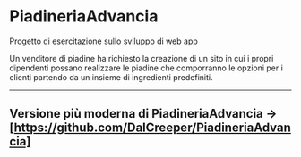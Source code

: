# PiadineriaAdvancia
Progetto di esercitazione sullo sviluppo di web app

Un venditore di piadine ha richiesto la creazione di un sito in cui i propri dipendenti possano realizzare le piadine che comporranno le opzioni per i clienti partendo da un insieme di ingredienti predefiniti.

---

## Versione più moderna di PiadineriaAdvancia -> [https://github.com/DalCreeper/PiadineriaAdvancia]
